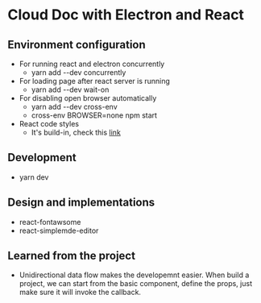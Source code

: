 # Cloud Doc with Electron and React

## Environment configuration

- For running react and electron concurrently
  - yarn add --dev concurrently
- For loading page after react server is running
  - yarn add --dev wait-on
- For disabling open browser automatically
  - yarn add --dev cross-env
  - cross-env BROWSER=none npm start
- React code styles
  - It's build-in, check this [link](https://www.npmjs.com/package/eslint-config-react-app)

## Development

- yarn dev

## Design and implementations

- react-fontawsome
- react-simplemde-editor

## Learned from the project

- Unidirectional data flow makes the developemnt easier. When build a project, we can start from the basic component, define the props, just make sure it will invoke the callback.



<!-- https://coding.imooc.com/lesson/384.html#mid=28147 -->
